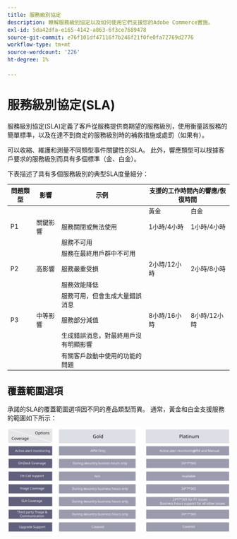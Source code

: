 ```yaml
---
title: 服務級別協定
description: 瞭解服務級別協定以及如何使用它們支援您的Adobe Commerce實施。
exl-id: 5da42dfa-e165-4142-a863-6f3ce7689478
source-git-commit: e76f101df47116f7b246f21f0fe0fa72769d2776
workflow-type: tm+mt
source-wordcount: '226'
ht-degree: 1%

---
```


# 服務級別協定(SLA)

服務級別協定(SLA)定義了客戶從服務提供商期望的服務級別，使用衡量該服務的簡單標準，以及在達不到商定的服務級別時的補救措施或處罰（如果有）。

可以收縮、維護和測量不同類型事件關鍵性的SLA。 此外，響應類型可以根據客戶要求的服務級別而具有多個標準（金、白金）。

下表描述了具有多個服務級別的典型SLA度量細分：

<table>
<thead>
  <tr>
    <th>問題類型</th>
    <th>影響</th>
    <th>示例</th>
    <th colspan="2">支援的工作時間內的響應/恢復時間</th>
  </tr>
</thead>
<tbody>
  <tr>
    <td colspan="3"></td>
    <td>黃金</td>
    <td>白金</td>
  </tr>
  <tr>
    <td>P1</td>
    <td>關鍵影響</td>
    <td>服務關閉或無法使用</td>
    <td>1小時/4小時</td>
    <td>1小時/4小時</td>
  </tr>
  <tr>
    <td></td>
    <td></td>
    <td>服務不可用</td>
    <td></td>
    <td></td>
  </tr>
  <tr>
    <td></td>
    <td></td>
    <td>服務在最終用戶群中不可用</td>
    <td></td>
    <td></td>
  </tr>
  <tr>
    <td>P2</td>
    <td>高影響</td>
    <td>服務嚴重受損</td>
    <td>2小時/12小時</td>
    <td>2小時/8小時</td>
  </tr>
  <tr>
    <td></td>
    <td></td>
    <td>服務效能降低</td>
    <td></td>
    <td></td>
  </tr>
  <tr>
    <td></td>
    <td></td>
    <td>服務可用，但會生成大量錯誤消息</td>
    <td></td>
    <td></td>
  </tr>
  <tr>
    <td>P3</td>
    <td>中等影響</td>
    <td>服務部分減值</td>
    <td>8小時/16小時</td>
    <td>8小時/12小時</td>
  </tr>
  <tr>
    <td></td>
    <td></td>
    <td>生成錯誤消息，對最終用戶沒有明顯影響</td>
    <td></td>
    <td></td>
  </tr>
  <tr>
    <td></td>
    <td></td>
    <td>有關客戶啟動中使用的功能的問題</td>
    <td></td>
    <td></td>
  </tr>
</tbody>
</table>

## 覆蓋範圍選項

承諾的SLA的覆蓋範圍選項因不同的產品類型而異。 通常，黃金和白金支援服務的範圍如下所示：

![顯示SLA覆蓋選項的資訊圖](../../assets/playbooks/sla-coverage-options.svg)
